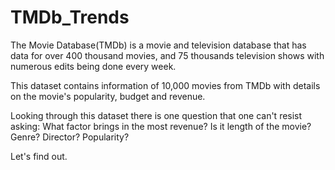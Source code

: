 # TMDb_Trends
The Movie Database(TMDb) is a movie and television database that has data for over 400 thousand movies, and 75 thousands television shows with numerous edits being done every week.

This dataset contains information of 10,000 movies from TMDb with details on the movie's popularity, budget and revenue.

Looking through this dataset there is one question that one can't resist asking: What factor brings in the most revenue? Is it length of the movie? Genre? Director? Popularity?

Let's find out.
